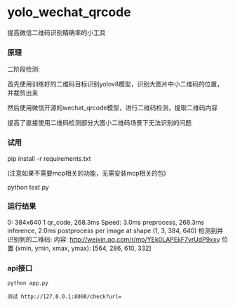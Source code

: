 # yolo_wechat_qrcode
提高微信二维码识别精确率的小工具

### 原理

二阶段检测:

首先使用训练好的二维码目标识别yolov8模型，识别大图片中小二维码的位置，并裁剪出来


然后使用微信开源的wechat_qrcode模型，进行二维码检测，提取二维码内容



提高了直接使用二维码检测部分大图小二维码场景下无法识别的问题


### 试用

pip install -r requirements.txt

(注意如果不需要mcp相关的功能，无需安装mcp相关的包)

python test.py

### 运行结果
0: 384x640 1 qr_code, 268.3ms
Speed: 3.0ms preprocess, 268.3ms inference, 2.0ms postprocess per image at shape (1, 3, 384, 640)
检测到并识别到的二维码:
  内容: http://weixin.qq.com/r/mp/YEk0LAPEkF7vrUdP9xxy
  位置 (xmin, ymin, xmax, ymax): [564, 286, 610, 332]

### api接口
```shell
python app.py

测试 http://127.0.0.1:8080/check?url=
